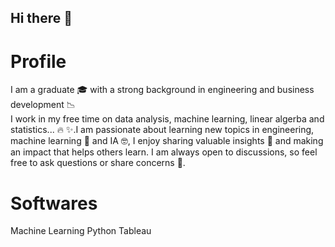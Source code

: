 ## Hi there 👋
# Profile 
I am a graduate 🎓 with a strong background in engineering and business development 📉  
I work in my free time on data analysis, machine learning, linear algerba and statistics... 🔥 
✨.I am passionate about learning new topics in engineering, machine learning 🤖 and IA 🤓, 
I enjoy sharing valuable insights 🧐 and making an impact that helps others learn. 
I am always open to discussions, so feel free to ask questions or share concerns 💬.

# Softwares
Machine Learning 
Python
Tableau
